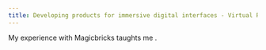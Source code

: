 ```yaml
---
title: Developing products for immersive digital interfaces - Virtual Reality and large touch screens
---
```

My experience with Magicbricks taughts me .